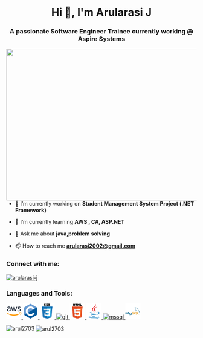 <h1 align="center">Hi 👋, I'm Arularasi J</h1>
<h3 align="center">A passionate Software Engineer Trainee currently working @ Aspire Systems</h3>

<img align="right" src="https://as2.ftcdn.net/v2/jpg/04/19/89/39/1000_F_419893950_XY2aVUT5S5cPObSXOWFpBMi8da9jtMfH.jpg" height="400px" width="700px">

- 🔭 I’m currently working on **Student Management System Project (.NET Framework)**

- 🌱 I’m currently learning **AWS , C#, ASP.NET**

- 💬 Ask me about **java,problem solving**

- 📫 How to reach me **arularasi2002@gmail.com**

<h3 align="left">Connect with me:</h3>
<p align="left">
<a href="https://linkedin.com/in/arularasi-j" target="blank"><img align="center" src="https://raw.githubusercontent.com/rahuldkjain/github-profile-readme-generator/master/src/images/icons/Social/linked-in-alt.svg" alt="arularasi-j" height="30" width="40" /></a>
</p>

<h3 align="left">Languages and Tools:</h3>
<p align="left"> <a href="https://aws.amazon.com" target="_blank" rel="noreferrer"> <img src="https://raw.githubusercontent.com/devicons/devicon/master/icons/amazonwebservices/amazonwebservices-original-wordmark.svg" alt="aws" width="40" height="40"/> </a> <a href="https://www.cprogramming.com/" target="_blank" rel="noreferrer"> <img src="https://raw.githubusercontent.com/devicons/devicon/master/icons/c/c-original.svg" alt="c" width="40" height="40"/> </a> <a href="https://www.w3schools.com/css/" target="_blank" rel="noreferrer"> <img src="https://raw.githubusercontent.com/devicons/devicon/master/icons/css3/css3-original-wordmark.svg" alt="css3" width="40" height="40"/> </a> <a href="https://git-scm.com/" target="_blank" rel="noreferrer"> <img src="https://www.vectorlogo.zone/logos/git-scm/git-scm-icon.svg" alt="git" width="40" height="40"/> </a> <a href="https://www.w3.org/html/" target="_blank" rel="noreferrer"> <img src="https://raw.githubusercontent.com/devicons/devicon/master/icons/html5/html5-original-wordmark.svg" alt="html5" width="40" height="40"/> </a> <a href="https://www.java.com" target="_blank" rel="noreferrer"> <img src="https://raw.githubusercontent.com/devicons/devicon/master/icons/java/java-original.svg" alt="java" width="40" height="40"/> </a> <a href="https://www.microsoft.com/en-us/sql-server" target="_blank" rel="noreferrer"> <img src="https://www.svgrepo.com/show/303229/microsoft-sql-server-logo.svg" alt="mssql" width="40" height="40"/> </a> <a href="https://www.mysql.com/" target="_blank" rel="noreferrer"> <img src="https://raw.githubusercontent.com/devicons/devicon/master/icons/mysql/mysql-original-wordmark.svg" alt="mysql" width="40" height="40"/> </a> </p>

<p><img align="left" src="https://github-readme-stats.vercel.app/api/top-langs?username=arul2703&show_icons=true&locale=en&layout=compact" alt="arul2703" /></p>

<p>&nbsp;<img align="center" src="https://github-readme-stats.vercel.app/api?username=arul2703&show_icons=true&locale=en" alt="arul2703" /></p>
